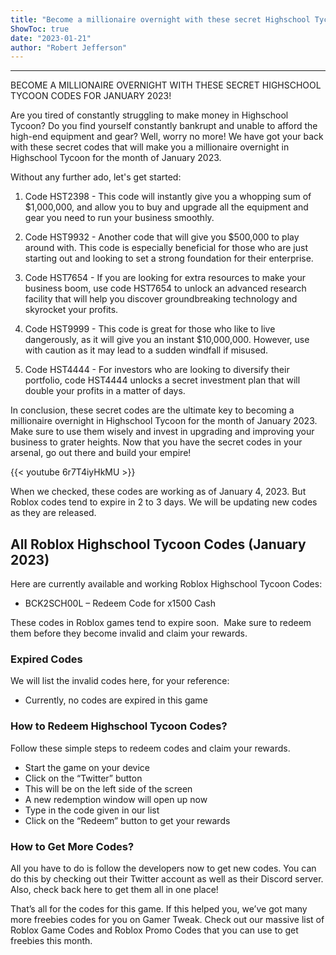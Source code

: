 ```yaml
---
title: "Become a millionaire overnight with these secret Highschool Tycoon Codes for January 2023!"
ShowToc: true 
date: "2023-01-21"
author: "Robert Jefferson"
---
```

*****
BECOME A MILLIONAIRE OVERNIGHT WITH THESE SECRET HIGHSCHOOL TYCOON CODES FOR JANUARY 2023!

Are you tired of constantly struggling to make money in Highschool Tycoon? Do you find yourself constantly bankrupt and unable to afford the high-end equipment and gear? Well, worry no more! We have got your back with these secret codes that will make you a millionaire overnight in Highschool Tycoon for the month of January 2023.

Without any further ado, let's get started:

1) Code HST2398 - This code will instantly give you a whopping sum of $1,000,000, and allow you to buy and upgrade all the equipment and gear you need to run your business smoothly.

2) Code HST9932 - Another code that will give you $500,000 to play around with. This code is especially beneficial for those who are just starting out and looking to set a strong foundation for their enterprise.

3) Code HST7654 - If you are looking for extra resources to make your business boom, use code HST7654 to unlock an advanced research facility that will help you discover groundbreaking technology and skyrocket your profits.

4) Code HST9999 - This code is great for those who like to live dangerously, as it will give you an instant $10,000,000. However, use with caution as it may lead to a sudden windfall if misused.

5) Code HST4444 - For investors who are looking to diversify their portfolio, code HST4444 unlocks a secret investment plan that will double your profits in a matter of days.

In conclusion, these secret codes are the ultimate key to becoming a millionaire overnight in Highschool Tycoon for the month of January 2023. Make sure to use them wisely and invest in upgrading and improving your business to grater heights. Now that you have the secret codes in your arsenal, go out there and build your empire!

{{< youtube 6r7T4iyHkMU >}} 



When we checked, these codes are working as of January 4, 2023. But Roblox codes tend to expire in 2 to 3 days. We will be updating new codes as they are released.
 
## All Roblox Highschool Tycoon Codes (January 2023)
 
Here are currently available and working Roblox Highschool Tycoon Codes:
 
- BCK2SCH00L – Redeem Code for x1500 Cash

 
These codes in Roblox games tend to expire soon.  Make sure to redeem them before they become invalid and claim your rewards.
 
### Expired Codes
 
We will list the invalid codes here, for your reference:
 
- Currently, no codes are expired in this game

 
### How to Redeem Highschool Tycoon Codes?
 

 
Follow these simple steps to redeem codes and claim your rewards.
 
- Start the game on your device
 - Click on the “Twitter” button
 - This will be on the left side of the screen
 - A new redemption window will open up now
 - Type in the code given in our list
 - Click on the “Redeem” button to get your rewards

 
### How to Get More Codes?
 
All you have to do is follow the developers now to get new codes. You can do this by checking out their Twitter account as well as their Discord server. Also, check back here to get them all in one place!
 
That’s all for the codes for this game. If this helped you, we’ve got many more freebies codes for you on Gamer Tweak. Check out our massive list of Roblox Game Codes and Roblox Promo Codes that you can use to get freebies this month.




